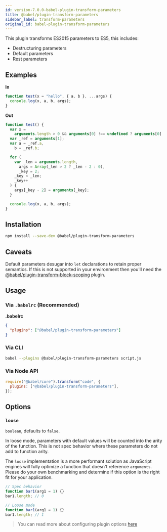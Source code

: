 ```yaml
---
id: version-7.0.0-babel-plugin-transform-parameters
title: @babel/plugin-transform-parameters
sidebar_label: transform-parameters
original_id: babel-plugin-transform-parameters
---
```


This plugin transforms ES2015 parameters to ES5, this includes:

- Destructuring parameters
- Default parameters
- Rest parameters

## Examples

**In**

```javascript
function test(x = "hello", { a, b }, ...args) {
  console.log(x, a, b, args);
}
```

**Out**

```javascript
function test() {
  var x =
    arguments.length > 0 && arguments[0] !== undefined ? arguments[0] : "hello";
  var _ref = arguments[1];
  var a = _ref.a,
    b = _ref.b;

  for (
    var _len = arguments.length,
      args = Array(_len > 2 ? _len - 2 : 0),
      _key = 2;
    _key < _len;
    _key++
  ) {
    args[_key - 2] = arguments[_key];
  }

  console.log(x, a, b, args);
}
```

## Installation

```sh
npm install --save-dev @babel/plugin-transform-parameters
```

## Caveats

Default parameters desugar into `let` declarations to retain proper semantics. If this is
not supported in your environment then you'll need the
[@babel/plugin-transform-block-scoping](plugin-transform-block-scoping.md) plugin.

## Usage

### Via `.babelrc` (Recommended)

**.babelrc**

```json
{
  "plugins": ["@babel/plugin-transform-parameters"]
}
```

### Via CLI

```sh
babel --plugins @babel/plugin-transform-parameters script.js
```

### Via Node API

```javascript
require("@babel/core").transform("code", {
  plugins: ["@babel/plugin-transform-parameters"],
});
```

## Options

### `loose`

`boolean`, defaults to `false`.

In loose mode, parameters with default values will be counted into the arity of the function. This is not spec behavior where these parameters do not add to function arity.

The `loose` implementation is a more performant solution as JavaScript engines will fully optimize a function that doesn't reference `arguments`. Please do your own benchmarking and determine if this option is the right fit for your application.

```javascript
// Spec behavior
function bar1(arg1 = 1) {}
bar1.length; // 0

// Loose mode
function bar1(arg1 = 1) {}
bar1.length; // 1
```

> You can read more about configuring plugin options [here](https://babeljs.io/docs/en/plugins#plugin-options)
